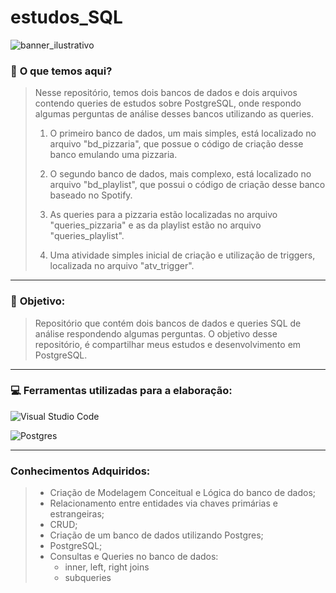 # estudos_SQL

![banner_ilustrativo](https://arquivo.devmedia.com.br/cursos/imagem/curso_de-postgresql_1904.jpg)

### 📑 **O que temos aqui?**
> Nesse repositório, temos dois bancos de dados e dois arquivos contendo queries de estudos sobre PostgreSQL, onde respondo algumas perguntas de análise desses bancos utilizando as queries.
>
> 1. O primeiro banco de dados, um mais simples, está localizado no arquivo "bd_pizzaria", que possue o código de criação desse banco emulando uma pizzaria.
>
> 2. O segundo banco de dados, mais complexo, está localizado no arquivo "bd_playlist", que possui o código de criação desse banco baseado no Spotify.
>
> 3. As queries para a pizzaria estão localizadas no arquivo "queries_pizzaria" e as da playlist estão no arquivo "queries_playlist".
>
> 4. Uma atividade simples inicial de criação e utilização de triggers, localizada no arquivo "atv_trigger".
---
### 🎯 **Objetivo:**
> Repositório que contém dois bancos de dados e queries SQL de análise respondendo algumas perguntas. O objetivo desse repositório, é compartilhar meus estudos e desenvolvimento em PostgreSQL.
---
### 💻 **Ferramentas utilizadas para a elaboração:**
![Visual Studio Code](https://img.shields.io/badge/Visual%20Studio%20Code-0078d7.svg?style=for-the-badge&logo=visual-studio-code&logoColor=white)

![Postgres](https://img.shields.io/badge/postgres-%23316192.svg?style=for-the-badge&logo=postgresql&logoColor=white)

---
### Conhecimentos Adquiridos:
> - Criação de Modelagem Conceitual e Lógica do banco de dados;
> - Relacionamento entre entidades via chaves primárias e estrangeiras;
> - CRUD;
> - Criação de um banco de dados utilizando Postgres;
> - PostgreSQL;
> - Consultas e Queries no banco de dados:
>   - inner, left, right joins
>   - subqueries
